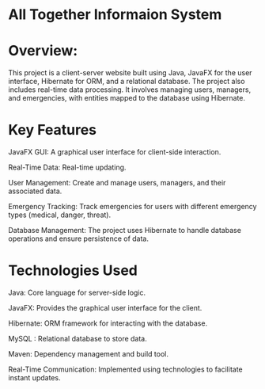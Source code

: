 # All Together Informaion System

# Overview:
This project is a client-server website built using Java, JavaFX for the user interface, Hibernate for ORM, and a relational database. The project also includes real-time data processing. It involves managing users, managers, and emergencies, with entities mapped to the database using Hibernate.


# Key Features

JavaFX GUI: A graphical user interface for client-side interaction.

Real-Time Data: Real-time updating.

User Management: Create and manage users, managers, and their associated data.

Emergency Tracking: Track emergencies for users with different emergency types (medical, danger, threat).

Database Management: The project uses Hibernate to handle database operations and ensure persistence of data.


# Technologies Used

Java: Core language for server-side logic.

JavaFX: Provides the graphical user interface for the client.

Hibernate: ORM framework for interacting with the database.

MySQL : Relational database to store data.

Maven: Dependency management and build tool.

Real-Time Communication: Implemented using technologies to facilitate instant updates.

